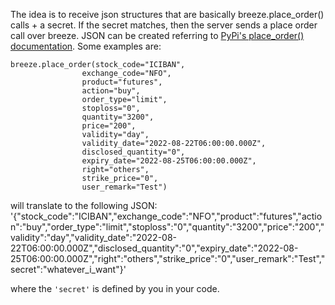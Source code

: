 The idea is to receive json structures that are basically breeze.place_order() calls + a secret. If the secret matches, then the server sends a place order call over breeze. JSON can be created referring to [PyPi's place_order() documentation](https://pypi.org/project/breeze-connect/#place_order). Some examples are:

    breeze.place_order(stock_code="ICIBAN",
                    exchange_code="NFO",
                    product="futures",
                    action="buy",
                    order_type="limit",
                    stoploss="0",
                    quantity="3200",
                    price="200",
                    validity="day",
                    validity_date="2022-08-22T06:00:00.000Z",
                    disclosed_quantity="0",
                    expiry_date="2022-08-25T06:00:00.000Z",
                    right="others",
                    strike_price="0",
                    user_remark="Test")
                    
will translate to the following JSON:
      '{"stock_code":"ICIBAN","exchange_code":"NFO","product":"futures","action":"buy","order_type":"limit","stoploss":"0","quantity":"3200","price":"200","validity":"day","validity_date":"2022-08-22T06:00:00.000Z","disclosed_quantity":"0","expiry_date":"2022-08-25T06:00:00.000Z","right":"others","strike_price":"0","user_remark":"Test","secret":"whatever_i_want"}'
      
where the `'secret'` is defined by you in your code.
